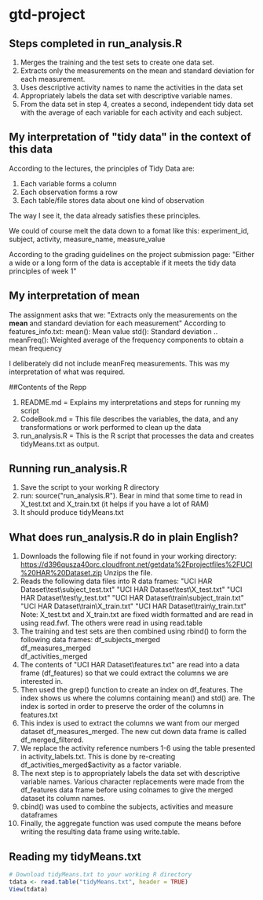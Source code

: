 gtd-project
===========

## Steps completed in run_analysis.R
1. Merges the training and the test sets to create one data set.
2. Extracts only the measurements on the mean and standard deviation for each measurement. 
3. Uses descriptive activity names to name the activities in the data set
4. Appropriately labels the data set with descriptive variable names. 
5. From the data set in step 4, creates a second, independent tidy data set with the average of each variable for each activity and each subject.

## My interpretation of "tidy data" in the context of this data
According to the lectures, the principles of Tidy Data are:
1. Each variable forms a column
2. Each observation forms a row
3. Each table/file stores data about one kind of observation

The way I see it, the data already satisfies these principles. 

We could of course melt the data down to a fomat like this:
   experiment_id, subject, activity, measure_name, measure_value

According to the grading guidelines on the project submission page:
"Either a wide or a long form of the data is acceptable if it meets the tidy data principles of week 1"
   

## My interpretation of mean
The assignment asks that we:
"Extracts only the measurements on the **mean** and standard deviation for each measurement"
According to features_info.txt:
   mean(): Mean value
   std(): Standard deviation
   ..
   meanFreq(): Weighted average of the frequency components to obtain a mean frequency

I deliberately did not include meanFreq measurements. This was my interpretation of what was required.

##Contents of the Repp
1. README.md      = Explains my interpretations and steps for running my script
2. CodeBook.md    = This file describes the variables, the data, and any transformations or work  performed to clean up the data
3. run_analysis.R = This is the R script that processes the data and creates tidyMeans.txt as output.

## Running run_analysis.R
1. Save the script to your working R directory
2. run: source("run_analysis.R"). 
   Bear in mind that some time to read in X_test.txt and X_train.txt (it helps if you have a lot of RAM)
3. It should produce tidyMeans.txt

## What does run_analysis.R do in plain English?
1. Downloads the following file if not found in your working directory:
   https://d396qusza40orc.cloudfront.net/getdata%2Fprojectfiles%2FUCI%20HAR%20Dataset.zip
   Unzips the file.
2. Reads the following data files into R data frames:
   "UCI HAR Dataset\\test\\subject_test.txt"
   "UCI HAR Dataset\\test\\X_test.txt"
   "UCI HAR Dataset\\test\\y_test.txt"
   "UCI HAR Dataset\\train\\subject_train.txt"
   "UCI HAR Dataset\\train\\X_train.txt"
   "UCI HAR Dataset\\train\\y_train.txt"
   Note: X_test.txt and X_train.txt are fixed width formatted and are read in using read.fwf. The others were read in using read.table
3. The training and test sets are then combined using rbind() to form the following data frames:
    df_subjects_merged  
    df_measures_merged  
    df_activities_merged   
4. The contents of "UCI HAR Dataset\\features.txt" are read into a data frame (df_features) so that we could extract the columns we are interested in.
5. Then used the grep() function to create an index on df_features. The index shows us where the columns containing mean() and std() are. The index is sorted in order to preserve the order of the columns in features.txt
6. This index is used to extract the columns we want from our merged dataset df_measures_merged. The new cut down data frame is called df_merged_filtered.
7. We replace the activity reference numbers 1-6 using the table presented in activity_labels.txt. This is done by re-creating df_activities_merged$activity as a factor variable.
8. The next step is to appropriately labels the data set with descriptive variable names. Various character replacements were made from the df_features data frame before using colnames to give the merged dataset its column names.
9. cbind() was used to combine the subjects, activities and measure dataframes
10. Finally, the aggregate function was used compute the means before writing the resulting data frame using write.table.
   	

## Reading my tidyMeans.txt
```R
# Download tidyMeans.txt to your working R directory
tdata <- read.table("tidyMeans.txt", header = TRUE)
View(tdata)
```